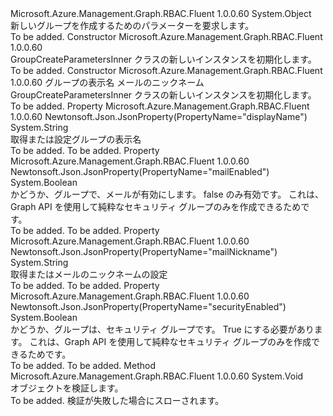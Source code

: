 <Type Name="GroupCreateParametersInner" FullName="Microsoft.Azure.Management.Graph.RBAC.Fluent.Models.GroupCreateParametersInner">
  <TypeSignature Language="C#" Value="public class GroupCreateParametersInner" />
  <TypeSignature Language="ILAsm" Value=".class public auto ansi GroupCreateParametersInner extends System.Object" />
  <TypeSignature Language="DocId" Value="T:Microsoft.Azure.Management.Graph.RBAC.Fluent.Models.GroupCreateParametersInner" />
  <TypeSignature Language="VB.NET" Value="Public Class GroupCreateParametersInner" />
  <TypeSignature Language="F#" Value="type GroupCreateParametersInner = class" />
  <AssemblyInfo>
    <AssemblyName>Microsoft.Azure.Management.Graph.RBAC.Fluent</AssemblyName>
    <AssemblyVersion>1.0.0.60</AssemblyVersion>
  </AssemblyInfo>
  <Base>
    <BaseTypeName>System.Object</BaseTypeName>
  </Base>
  <Interfaces />
  <Docs>
    <summary>
            新しいグループを作成するためのパラメーターを要求します。
            </summary>
    <remarks>To be added.</remarks>
  </Docs>
  <Members>
    <Member MemberName=".ctor">
      <MemberSignature Language="C#" Value="public GroupCreateParametersInner ();" />
      <MemberSignature Language="ILAsm" Value=".method public hidebysig specialname rtspecialname instance void .ctor() cil managed" />
      <MemberSignature Language="DocId" Value="M:Microsoft.Azure.Management.Graph.RBAC.Fluent.Models.GroupCreateParametersInner.#ctor" />
      <MemberSignature Language="VB.NET" Value="Public Sub New ()" />
      <MemberType>Constructor</MemberType>
      <AssemblyInfo>
        <AssemblyName>Microsoft.Azure.Management.Graph.RBAC.Fluent</AssemblyName>
        <AssemblyVersion>1.0.0.60</AssemblyVersion>
      </AssemblyInfo>
      <Parameters />
      <Docs>
        <summary>
            GroupCreateParametersInner クラスの新しいインスタンスを初期化します。
            </summary>
        <remarks>To be added.</remarks>
      </Docs>
    </Member>
    <Member MemberName=".ctor">
      <MemberSignature Language="C#" Value="public GroupCreateParametersInner (string displayName, string mailNickname);" />
      <MemberSignature Language="ILAsm" Value=".method public hidebysig specialname rtspecialname instance void .ctor(string displayName, string mailNickname) cil managed" />
      <MemberSignature Language="DocId" Value="M:Microsoft.Azure.Management.Graph.RBAC.Fluent.Models.GroupCreateParametersInner.#ctor(System.String,System.String)" />
      <MemberSignature Language="VB.NET" Value="Public Sub New (displayName As String, mailNickname As String)" />
      <MemberSignature Language="F#" Value="new Microsoft.Azure.Management.Graph.RBAC.Fluent.Models.GroupCreateParametersInner : string * string -&gt; Microsoft.Azure.Management.Graph.RBAC.Fluent.Models.GroupCreateParametersInner" Usage="new Microsoft.Azure.Management.Graph.RBAC.Fluent.Models.GroupCreateParametersInner (displayName, mailNickname)" />
      <MemberType>Constructor</MemberType>
      <AssemblyInfo>
        <AssemblyName>Microsoft.Azure.Management.Graph.RBAC.Fluent</AssemblyName>
        <AssemblyVersion>1.0.0.60</AssemblyVersion>
      </AssemblyInfo>
      <Parameters>
        <Parameter Name="displayName" Type="System.String" />
        <Parameter Name="mailNickname" Type="System.String" />
      </Parameters>
      <Docs>
        <param name="displayName">グループの表示名</param>
        <param name="mailNickname">メールのニックネーム</param>
        <summary>
            GroupCreateParametersInner クラスの新しいインスタンスを初期化します。
            </summary>
        <remarks>To be added.</remarks>
      </Docs>
    </Member>
    <Member MemberName="DisplayName">
      <MemberSignature Language="C#" Value="public string DisplayName { get; set; }" />
      <MemberSignature Language="ILAsm" Value=".property instance string DisplayName" />
      <MemberSignature Language="DocId" Value="P:Microsoft.Azure.Management.Graph.RBAC.Fluent.Models.GroupCreateParametersInner.DisplayName" />
      <MemberSignature Language="VB.NET" Value="Public Property DisplayName As String" />
      <MemberSignature Language="F#" Value="member this.DisplayName : string with get, set" Usage="Microsoft.Azure.Management.Graph.RBAC.Fluent.Models.GroupCreateParametersInner.DisplayName" />
      <MemberType>Property</MemberType>
      <AssemblyInfo>
        <AssemblyName>Microsoft.Azure.Management.Graph.RBAC.Fluent</AssemblyName>
        <AssemblyVersion>1.0.0.60</AssemblyVersion>
      </AssemblyInfo>
      <Attributes>
        <Attribute>
          <AttributeName>Newtonsoft.Json.JsonProperty(PropertyName="displayName")</AttributeName>
        </Attribute>
      </Attributes>
      <ReturnValue>
        <ReturnType>System.String</ReturnType>
      </ReturnValue>
      <Docs>
        <summary>
            取得または設定グループの表示名
            </summary>
        <value>To be added.</value>
        <remarks>To be added.</remarks>
      </Docs>
    </Member>
    <Member MemberName="MailEnabled">
      <MemberSignature Language="C#" Value="public static bool MailEnabled { get; }" />
      <MemberSignature Language="ILAsm" Value=".property bool MailEnabled" />
      <MemberSignature Language="DocId" Value="P:Microsoft.Azure.Management.Graph.RBAC.Fluent.Models.GroupCreateParametersInner.MailEnabled" />
      <MemberSignature Language="VB.NET" Value="Public Shared ReadOnly Property MailEnabled As Boolean" />
      <MemberSignature Language="F#" Value="member this.MailEnabled : bool" Usage="Microsoft.Azure.Management.Graph.RBAC.Fluent.Models.GroupCreateParametersInner.MailEnabled" />
      <MemberType>Property</MemberType>
      <AssemblyInfo>
        <AssemblyName>Microsoft.Azure.Management.Graph.RBAC.Fluent</AssemblyName>
        <AssemblyVersion>1.0.0.60</AssemblyVersion>
      </AssemblyInfo>
      <Attributes>
        <Attribute>
          <AttributeName>Newtonsoft.Json.JsonProperty(PropertyName="mailEnabled")</AttributeName>
        </Attribute>
      </Attributes>
      <ReturnValue>
        <ReturnType>System.Boolean</ReturnType>
      </ReturnValue>
      <Docs>
        <summary>
            かどうか、グループで、メールが有効にします。 false のみ有効です。 これは、Graph API を使用して純粋なセキュリティ グループのみを作成できるためです。
            </summary>
        <value>To be added.</value>
        <remarks>To be added.</remarks>
      </Docs>
    </Member>
    <Member MemberName="MailNickname">
      <MemberSignature Language="C#" Value="public string MailNickname { get; set; }" />
      <MemberSignature Language="ILAsm" Value=".property instance string MailNickname" />
      <MemberSignature Language="DocId" Value="P:Microsoft.Azure.Management.Graph.RBAC.Fluent.Models.GroupCreateParametersInner.MailNickname" />
      <MemberSignature Language="VB.NET" Value="Public Property MailNickname As String" />
      <MemberSignature Language="F#" Value="member this.MailNickname : string with get, set" Usage="Microsoft.Azure.Management.Graph.RBAC.Fluent.Models.GroupCreateParametersInner.MailNickname" />
      <MemberType>Property</MemberType>
      <AssemblyInfo>
        <AssemblyName>Microsoft.Azure.Management.Graph.RBAC.Fluent</AssemblyName>
        <AssemblyVersion>1.0.0.60</AssemblyVersion>
      </AssemblyInfo>
      <Attributes>
        <Attribute>
          <AttributeName>Newtonsoft.Json.JsonProperty(PropertyName="mailNickname")</AttributeName>
        </Attribute>
      </Attributes>
      <ReturnValue>
        <ReturnType>System.String</ReturnType>
      </ReturnValue>
      <Docs>
        <summary>
            取得またはメールのニックネームの設定
            </summary>
        <value>To be added.</value>
        <remarks>To be added.</remarks>
      </Docs>
    </Member>
    <Member MemberName="SecurityEnabled">
      <MemberSignature Language="C#" Value="public static bool SecurityEnabled { get; }" />
      <MemberSignature Language="ILAsm" Value=".property bool SecurityEnabled" />
      <MemberSignature Language="DocId" Value="P:Microsoft.Azure.Management.Graph.RBAC.Fluent.Models.GroupCreateParametersInner.SecurityEnabled" />
      <MemberSignature Language="VB.NET" Value="Public Shared ReadOnly Property SecurityEnabled As Boolean" />
      <MemberSignature Language="F#" Value="member this.SecurityEnabled : bool" Usage="Microsoft.Azure.Management.Graph.RBAC.Fluent.Models.GroupCreateParametersInner.SecurityEnabled" />
      <MemberType>Property</MemberType>
      <AssemblyInfo>
        <AssemblyName>Microsoft.Azure.Management.Graph.RBAC.Fluent</AssemblyName>
        <AssemblyVersion>1.0.0.60</AssemblyVersion>
      </AssemblyInfo>
      <Attributes>
        <Attribute>
          <AttributeName>Newtonsoft.Json.JsonProperty(PropertyName="securityEnabled")</AttributeName>
        </Attribute>
      </Attributes>
      <ReturnValue>
        <ReturnType>System.Boolean</ReturnType>
      </ReturnValue>
      <Docs>
        <summary>
            かどうか、グループは、セキュリティ グループです。 True にする必要があります。 これは、Graph API を使用して純粋なセキュリティ グループのみを作成できるためです。
            </summary>
        <value>To be added.</value>
        <remarks>To be added.</remarks>
      </Docs>
    </Member>
    <Member MemberName="Validate">
      <MemberSignature Language="C#" Value="public virtual void Validate ();" />
      <MemberSignature Language="ILAsm" Value=".method public hidebysig newslot virtual instance void Validate() cil managed" />
      <MemberSignature Language="DocId" Value="M:Microsoft.Azure.Management.Graph.RBAC.Fluent.Models.GroupCreateParametersInner.Validate" />
      <MemberSignature Language="VB.NET" Value="Public Overridable Sub Validate ()" />
      <MemberSignature Language="F#" Value="abstract member Validate : unit -&gt; unit&#xA;override this.Validate : unit -&gt; unit" Usage="groupCreateParametersInner.Validate " />
      <MemberType>Method</MemberType>
      <AssemblyInfo>
        <AssemblyName>Microsoft.Azure.Management.Graph.RBAC.Fluent</AssemblyName>
        <AssemblyVersion>1.0.0.60</AssemblyVersion>
      </AssemblyInfo>
      <ReturnValue>
        <ReturnType>System.Void</ReturnType>
      </ReturnValue>
      <Parameters />
      <Docs>
        <summary>
            オブジェクトを検証します。
            </summary>
        <remarks>To be added.</remarks>
        <exception cref="T:Microsoft.Rest.ValidationException">
            検証が失敗した場合にスローされます。
            </exception>
      </Docs>
    </Member>
  </Members>
</Type>